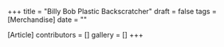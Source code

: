 +++
title = "Billy Bob Plastic Backscratcher"
draft = false
tags = [Merchandise]
date = ""

[Article]
contributors = []
gallery = []
+++